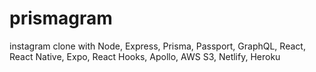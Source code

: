 # prismagram
instagram clone with Node, Express, Prisma, Passport, GraphQL, React, React Native, Expo, React Hooks, Apollo, AWS S3, Netlify, Heroku
